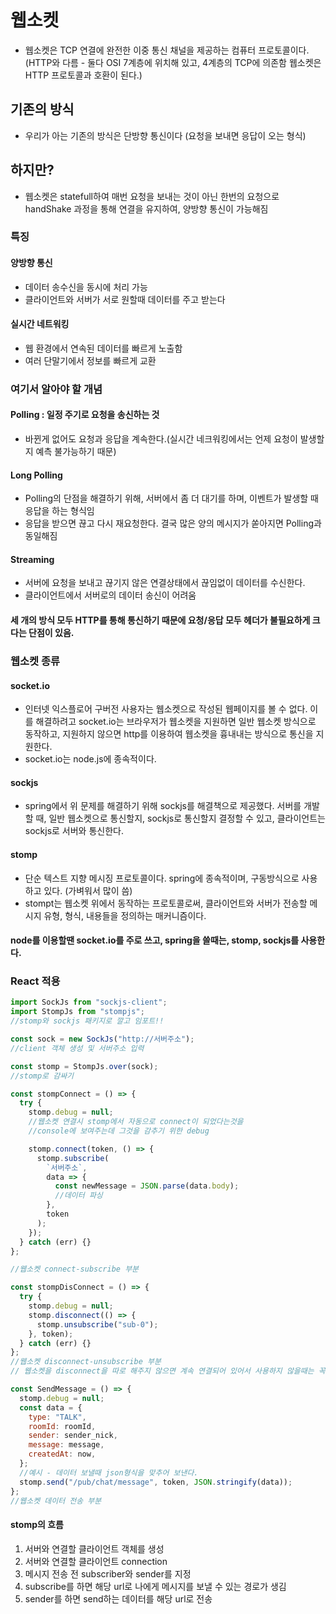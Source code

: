 # 웹소켓

- 웹소켓은 TCP 연결에 완전한 이중 통신 채널을 제공하는 컴퓨터 프로토콜이다. (HTTP와 다름 - 둘다 OSI 7계층에 위치해 있고, 4계층의 TCP에 의존함 웹소켓은 HTTP 프로토콜과 호환이 된다.)

## 기존의 방식

- 우리가 아는 기존의 방식은 단방향 통신이다 (요청을 보내면 응답이 오는 형식)

## 하지만?

- 웹소켓은 statefull하여 매번 요청을 보내는 것이 아닌 한번의 요청으로 handShake 과정을 통해 연결을 유지하여, 양방향 통신이 가능해짐

### 특징

#### 양방향 통신

- 데이터 송수신을 동시에 처리 가능
- 클라이언트와 서버가 서로 원할때 데이터를 주고 받는다

#### 실시간 네트워킹

- 웹 환경에서 연속된 데이터를 빠르게 노출함
- 여러 단말기에서 정보를 빠르게 교환

### 여기서 알아야 할 개념

#### Polling : 일정 주기로 요청을 송신하는 것

- 바뀐게 없어도 요청과 응답을 계속한다.(실시간 네크워킹에서는 언제 요청이 발생할지 예측 불가능하기 때문)

#### Long Polling

- Polling의 단점을 해결하기 위해, 서버에서 좀 더 대기를 하며, 이벤트가 발생할 때 응답을 하는 형식임
- 응답을 받으면 끊고 다시 재요청한다. 결국 많은 양의 메시지가 쏟아지면 Polling과 동일해짐

#### Streaming

- 서버에 요청을 보내고 끊기지 않은 연결상태에서 끊임없이 데이터를 수신한다.
- 클라이언트에서 서버로의 데이터 송신이 어려움

#### 세 개의 방식 모두 HTTP를 통해 통신하기 때문에 요청/응답 모두 헤더가 불필요하게 크다는 단점이 있음.

### 웹소켓 종류

#### socket.io

- 인터넷 익스플로어 구버전 사용자는 웹소켓으로 작성된 웹페이지를 볼 수 없다. 이를 해결하려고 socket.io는 브라우저가 웹소켓을 지원하면 일반 웹소켓 방식으로 동작하고, 지원하지 않으면 http를 이용하여 웹소켓을 흉내내는 방식으로 통신을 지원한다.
- socket.io는 node.js에 종속적이다.

#### sockjs

- spring에서 위 문제를 해결하기 위해 sockjs를 해결책으로 제공했다. 서버를 개발할 때, 일반 웹소켓으로 통신할지, sockjs로 통신할지 결정할 수 있고, 클라이언트는 sockjs로 서버와 통신한다.

#### stomp

- 단순 텍스트 지향 메시징 프로토콜이다. spring에 종속적이며, 구동방식으로 사용하고 있다. (가벼워서 많이 씀)
- stompt는 웹소켓 위에서 동작하는 프로토콜로써, 클라이언트와 서버가 전송할 메시지 유형, 형식, 내용들을 정의하는 매커니즘이다.

#### node를 이용할땐 socket.io를 주로 쓰고, spring을 쓸때는, stomp, sockjs를 사용한다.

### React 적용

```jsx
import SockJs from "sockjs-client";
import StompJs from "stompjs";
//stomp와 sockjs 패키지로 깔고 임포트!!

const sock = new SockJs("http://서버주소");
//client 객체 생성 및 서버주소 입력

const stomp = StompJs.over(sock);
//stomp로 감싸기

const stompConnect = () => {
  try {
    stomp.debug = null;
    //웹소켓 연결시 stomp에서 자동으로 connect이 되었다는것을
    //console에 보여주는데 그것을 감추기 위한 debug

    stomp.connect(token, () => {
      stomp.subscribe(
        `서버주소`,
        data => {
          const newMessage = JSON.parse(data.body);
          //데이터 파싱
        },
        token
      );
    });
  } catch (err) {}
};

//웹소켓 connect-subscribe 부분

const stompDisConnect = () => {
  try {
    stomp.debug = null;
    stomp.disconnect(() => {
      stomp.unsubscribe("sub-0");
    }, token);
  } catch (err) {}
};
//웹소켓 disconnect-unsubscribe 부분
// 웹소켓을 disconnect을 따로 해주지 않으면 계속 연결되어 있어서 사용하지 않을때는 꼭 연결을 끊어주어야한다.

const SendMessage = () => {
  stomp.debug = null;
  const data = {
    type: "TALK",
    roomId: roomId,
    sender: sender_nick,
    message: message,
    createdAt: now,
  };
  //예시 - 데이터 보낼때 json형식을 맞추어 보낸다.
  stomp.send("/pub/chat/message", token, JSON.stringify(data));
};
//웹소켓 데이터 전송 부분
```

#### stomp의 흐름

1. 서버와 연결할 클라이언트 객체를 생성
2. 서버와 연결할 클라이언트 connection
3. 메시지 전송 전 subscriber와 sender를 지정
4. subscribe를 하면 해당 url로 나에게 메시지를 보낼 수 있는 경로가 생김
5. sender를 하면 send하는 데이터를 해당 url로 전송
